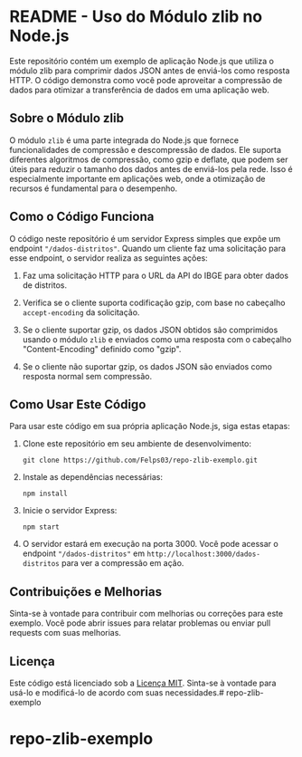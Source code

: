 # README - Uso do Módulo zlib no Node.js

Este repositório contém um exemplo de aplicação Node.js que utiliza o módulo zlib para comprimir dados JSON antes de enviá-los como resposta HTTP. O código demonstra como você pode aproveitar a compressão de dados para otimizar a transferência de dados em uma aplicação web.

## Sobre o Módulo zlib

O módulo `zlib` é uma parte integrada do Node.js que fornece funcionalidades de compressão e descompressão de dados. Ele suporta diferentes algoritmos de compressão, como gzip e deflate, que podem ser úteis para reduzir o tamanho dos dados antes de enviá-los pela rede. Isso é especialmente importante em aplicações web, onde a otimização de recursos é fundamental para o desempenho.

## Como o Código Funciona

O código neste repositório é um servidor Express simples que expõe um endpoint `"/dados-distritos"`. Quando um cliente faz uma solicitação para esse endpoint, o servidor realiza as seguintes ações:

1. Faz uma solicitação HTTP para o URL da API do IBGE para obter dados de distritos.

2. Verifica se o cliente suporta codificação gzip, com base no cabeçalho `accept-encoding` da solicitação.

3. Se o cliente suportar gzip, os dados JSON obtidos são comprimidos usando o módulo `zlib` e enviados como uma resposta com o cabeçalho "Content-Encoding" definido como "gzip".

4. Se o cliente não suportar gzip, os dados JSON são enviados como resposta normal sem compressão.

## Como Usar Este Código

Para usar este código em sua própria aplicação Node.js, siga estas etapas:

1. Clone este repositório em seu ambiente de desenvolvimento:

   ```
   git clone https://github.com/Felps03/repo-zlib-exemplo.git
   ```

2. Instale as dependências necessárias:

   ```
   npm install
   ```

3. Inicie o servidor Express:

   ```
   npm start
   ```

4. O servidor estará em execução na porta 3000. Você pode acessar o endpoint `"/dados-distritos"` em `http://localhost:3000/dados-distritos` para ver a compressão em ação.

## Contribuições e Melhorias

Sinta-se à vontade para contribuir com melhorias ou correções para este exemplo. Você pode abrir issues para relatar problemas ou enviar pull requests com suas melhorias.

## Licença

Este código está licenciado sob a [Licença MIT](LICENSE). Sinta-se à vontade para usá-lo e modificá-lo de acordo com suas necessidades.# repo-zlib-exemplo
# repo-zlib-exemplo
